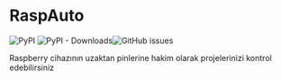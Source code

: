 # RaspAuto 

![PyPI](https://img.shields.io/pypi/v/raspauto) ![PyPI - Downloads](https://img.shields.io/pypi/dm/raspauto)![GitHub issues](https://img.shields.io/github/issues-raw/aattk/raspauto?style=for-the-badge)

Raspberry cihazının uzaktan pinlerine hakim olarak projelerinizi kontrol edebilirsiniz 
